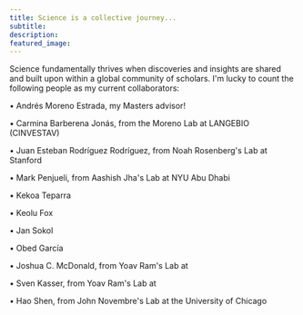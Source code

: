 ```yaml
---
title: Science is a collective journey...
subtitle: 
description:
featured_image:
---
```


Science fundamentally thrives when discoveries and insights are shared and built upon within a global community of scholars. I'm lucky to count the following people as my current collaborators:

<p> <span>&#8226;</span> Andrés Moreno Estrada, my Masters advisor!</p>
<p> <span>&#8226;</span> Carmina Barberena Jonás, from the Moreno Lab at LANGEBIO (CINVESTAV)</p>
<p> <span>&#8226;</span> Juan Esteban Rodríguez Rodríguez, from Noah Rosenberg's Lab at Stanford</p>
<p> <span>&#8226;</span> Mark Penjueli, from Aashish Jha's Lab at NYU Abu Dhabi</p>
<p> <span>&#8226;</span> Kekoa Teparra</p>
<p> <span>&#8226;</span> Keolu Fox</p>
<p> <span>&#8226;</span> Jan Sokol</p>
<p> <span>&#8226;</span> Obed García</p>
<p> <span>&#8226;</span> Joshua C. McDonald, from Yoav Ram's Lab at </p>
<p> <span>&#8226;</span> Sven Kasser, from Yoav Ram's Lab at </p>
<p> <span>&#8226;</span> Hao Shen, from John Novembre's Lab at the University of Chicago</p>
